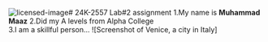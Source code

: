 ![licensed-image](https://github.com/user-attachments/assets/505c1744-4760-496f-8cbd-c2b4f015b260)# 24K-2557
Lab#2 assignment
1.My name is **Muhammad Maaz** 
2.Did my A levels from Alpha College  
3.I am a skillful person...
![Screenshot of Venice, a city in Italy]
